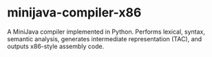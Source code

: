 # minijava-compiler-x86
A MiniJava compiler implemented in Python. Performs lexical, syntax, semantic analysis, generates intermediate representation (TAC), and outputs x86-style assembly code.
